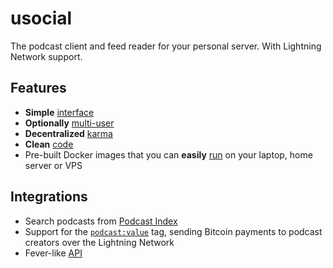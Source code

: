 # usocial

The podcast client and feed reader for your personal server. With Lightning Network support.

## Features

* **Simple** [interface](## "minimalist HN-like design")
* **Optionally** [multi-user](/users)
* **Decentralized** [karma](/karma)
* **Clean** [code](## "Python / Flask / SQLite")
* Pre-built Docker images that you can **easily** [run](/running) on your laptop, home server or VPS

## Integrations

* Search podcasts from [Podcast Index](https://podcastindex.org)
* Support for the [`podcast:value`](https://github.com/Podcastindex-org/podcast-namespace/blob/main/value/value.md) tag, sending Bitcoin payments to podcast creators over the Lightning Network
* Fever-like [API](/api)
